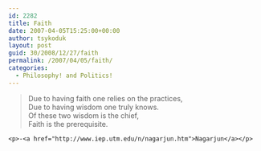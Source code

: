 ```yaml
---
id: 2282
title: Faith
date: 2007-04-05T15:25:00+00:00
author: tsykoduk
layout: post
guid: 30/2008/12/27/faith
permalink: /2007/04/05/faith/
categories:
  - Philosophy! and Politics!
---
```

<blockquote>
Due to having faith one relies on the practices,<br />
Due to having wisdom one truly knows.<br />
Of these two wisdom is the chief,<br />
Faith is the prerequisite.<br />
</blockquote>

	<p>-<a href="http://www.iep.utm.edu/n/nagarjun.htm">Nagarjun</a></p>